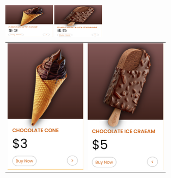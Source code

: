 <img src="./front.png" alt="Ice Cream stick" title="Ice Cream stick" width="150" height="100">
<img src="./back.png" alt="Ice Cream Cone" title="Ice Cream Cone" width="150" height="100">

<table>
<tr>
    <td><img src="./front.png" width=300/></td>
    <td><img src="./back.png" width=300/></td>
</tr>

</table>